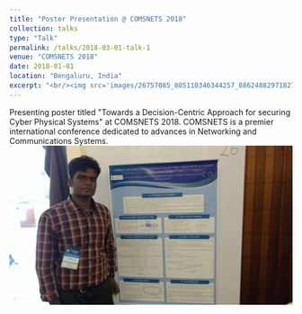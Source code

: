 ```yaml
---
title: "Poster Presentation @ COMSNETS 2018"
collection: talks
type: "Talk"
permalink: /talks/2018-03-01-talk-1
venue: "COMSNETS 2018"
date: 2018-01-01
location: "Bengaluru, India"
excerpt: "<br/><img src='images/26757085_805110346344257_886248829718279501_o.jpg'>"
---
```

Presenting poster titled "Towards a Decision-Centric Approach for securing Cyber Physical Systems" at COMSNETS 2018. COMSNETS is a premier international conference dedicated to advances in Networking and Communications Systems.
<br/><img src='images/26757085_805110346344257_886248829718279501_o.jpg'>
